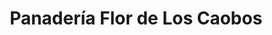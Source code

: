 ---
title: "Panadería Flor de Los Caobos"
url: /caracas/panaderia-flor-de-los-caobos/
shop: panadería
---